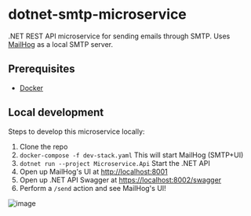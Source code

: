 # dotnet-smtp-microservice

.NET REST API microservice for sending emails through SMTP. Uses [MailHog](https://github.com/mailhog/MailHog) as a local SMTP server.

## Prerequisites

- [Docker](https://www.docker.com/)

## Local development

Steps to develop this microservice locally:

1. Clone the repo
2. `docker-compose -f dev-stack.yaml` This will start MailHog (SMTP+UI)
3. `dotnet run --project Microservice.Api` Start the .NET API
4. Open up MailHog's UI at [http://localhost:8001](http://localhost:8001)
5. Open up .NET API Swagger at [https://localhost:8002/swagger](https://localhost:8002/swagger)
6. Perform a `/send` action and see MailHog's UI!

![image](https://user-images.githubusercontent.com/29711974/217379467-1121032f-bd5a-4e9a-b02d-a24b1f2a93e6.png)
